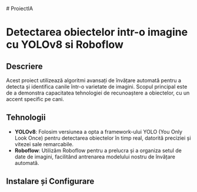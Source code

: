 #   P r o i e c t I A  <br>
 
# Detectarea obiectelor intr-o imagine cu YOLOv8 si Roboflow  <br>

## Descriere<br>
Acest proiect utilizează algoritmi avansați de învățare automată pentru a detecta și identifica canile într-o varietate de imagini. Scopul principal este de a demonstra capacitatea tehnologiei de recunoaștere a obiectelor, cu un accent specific pe cani.  <br>

## Tehnologii <br>
- **YOLOv8**: Folosim versiunea a opta a framework-ului YOLO (You Only Look Once) pentru detectarea obiectelor în timp real, datorită preciziei și vitezei sale remarcabile. <br>
- **Roboflow**: Utilizăm Roboflow pentru a prelucra și a organiza setul de date de imagini, facilitând antrenarea modelului nostru de învățare automată. <br>

## Instalare și Configurare <br>
